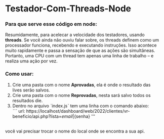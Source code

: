 # Testador-Com-Threads-Node
### Para que serve esse código em node:
Resumidamente, para acelecar a velocidade dos testadores, usando **threads**. 
Se você ainda não ouviu falar sobre, os threads definem como um processador 
funciona, recebendo e executando instruções. Isso acontece muito 
rapidamente e passa a sensação de que as ações são simultâneas. 
Portanto, uma CPU com um thread tem apenas uma linha de trabalho – e realiza
uma ação por vez.

### Como usar:
1. Crie uma pasta com o nome **Aprovadas**, ela é onde o resultado das lives serão salvos.
2. Crie uma pasta com o nome **Reprovadas**, nesta sará salvo todos os resultados die.
3. Dentro no arquivo ˋindex.jsˋ tem uma linha com o comando abaixo:</br>
ˋˋˋ
url: https://localhost/dashboard/web/2022/clientes/vr-beneficio/api.php?lista=${email}|${senha}
''' 
</br>
você vai precisar trocar o nome do local onde se encontra a sua api.
